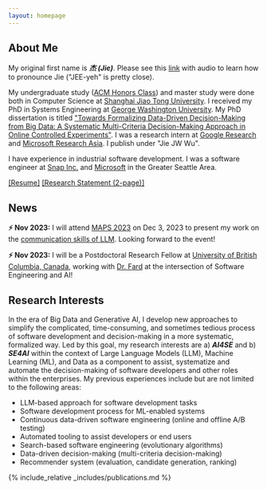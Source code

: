 ```yaml
---
layout: homepage
---
```


## About Me
My original first name is _**杰 (Jie)**_. Please see this [link](https://en.wiktionary.org/wiki/ji%C3%A9) with audio to learn how to pronounce Jie ("JEE-yeh" is pretty close). 

My undergraduate study ([ACM Honors Class](https://acm.sjtu.edu.cn/home)) and master study were done both in Computer Science at [Shanghai Jiao Tong University](https://www.cs.sjtu.edu.cn/en/). I received my PhD in Systems Engineering at [George Washington University](https://www.seas.gwu.edu/). My PhD dissertation is titled ["Towards Formalizing Data-Driven Decision-Making from Big Data: A Systematic Multi-Criteria Decision-Making Approach in Online Controlled Experiments"](https://www.proquest.com/docview/2784774986?pq-origsite=gscholar&fromopenview=true). I was a research intern at [Google Research](https://research.google/) and [Microsoft Research Asia](https://www.microsoft.com/en-us/research/lab/microsoft-research-asia/). I publish under "Jie JW Wu". 

I have experience in industrial software development. I was a software engineer at [Snap Inc.](https://snap.com/en-US) and [Microsoft](https://www.microsoft.com/en-us/) in the Greater Seattle Area. 

[[Resume]](https://jie-jw-wu.github.io/assets/ResumeJW.pdf)  [[Research Statement (2-page)]](https://jie-jw-wu.github.io/assets/research-statement-jw.pdf)
## News
**⚡ Nov 2023:** I will attend [MAPS 2023](https://mapsworkshop.github.io/papers) on Dec 3, 2023 to present my work on the [communication skills of LLM](https://mapsworkshop.github.io/papers). Looking forward to the event!

**⚡ Nov 2023:** I will be a Postdoctoral Research Fellow at [University of British Columbia, Canada](https://www.ubc.ca/), working with [Dr. Fard](https://cmps.ok.ubc.ca/about/contact/fatemeh-hendijani-fard/) at the intersection of Software Engineering and AI!


## Research Interests
In the era of Big Data and Generative AI, I develop new approaches to simplify the complicated, time-consuming, and sometimes tedious process of software development and decision-making in a more systematic, formalized way. Led by this goal, my research interests are a) ***AI4SE*** and b) ***SE4AI*** within the context of Large Language Models (LLM), Machine Learning (ML), and Data as a component to assist, systematize and automate the decision-making of software developers and other roles within the enterprises. My previous experiences include but are not limited to the following areas:
- LLM-based approach for software development tasks
- Software development process for ML-enabled systems
- Continuous data-driven software engineering (online and offline A/B testing)
- Automated tooling to assist developers or end users
- Search-based software engineering (evolutionary algorithms) 
- Data-driven decision-making (multi-criteria decision-making)
- Recommender system (evaluation, candidate generation, ranking)

{% include_relative _includes/publications.md %}

